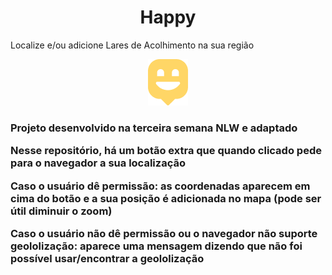 <h1 align="center">Happy</h1>

<p>Localize e/ou adicione Lares de Acolhimento na sua região</p>

<p align="center">
  <img alt="Happy" src="/public/images/logo-icon.png">
</p>

<h3>Projeto desenvolvido na terceira semana NLW e <strong>adaptado</strong></p>
<p>Nesse repositório, há um botão extra que quando clicado pede para o navegador a sua localização</p>
<p>Caso o usuário dê permissão: as coordenadas aparecem em cima do botão e a sua posição é adicionada no mapa (pode ser útil diminuir o zoom)</p>
<p>Caso o usuário não dê permissão ou o navegador não suporte geololização: aparece uma mensagem dizendo que não foi possível usar/encontrar a geololização</p>
